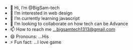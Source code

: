 - 👋 Hi, I’m @BigSam-tech
- 👀 I’m interested in web design
- 🌱 I’m currently learning javascript
- 💞️ I’m looking to collaborate on how tech can be Advance
- 📫 How to reach me ...bigsamtech1313@gmail.com
- 😄 Pronouns: ...His
- ⚡ Fun fact: ...I love game


<!---
BigSam-tech/BigSam-tech is a ✨ special ✨ repository because its `README.md` (this file) appears on your GitHub profile.
You can click the Preview link to take a look at your changes.
--->
